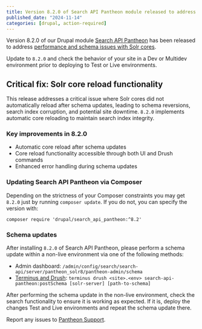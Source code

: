 ```yaml
---
title: Version 8.2.0 of Search API Pantheon module released to address performance and Solr core schema issues
published_date: "2024-11-14"
categories: [drupal, action-required]
---
```


Version 8.2.0 of our Drupal module [Search API Pantheon](https://github.com/pantheon-systems/search_api_pantheon/) has been released to address [performance and schema issues with Solr cores](https://status.pantheon.io/incidents/rv8bw0v6rbjy).

Update to `8.2.0` and check the behavior of your site in a Dev or Multidev environment prior to deploying to Test or Live environments.

## Critical fix: Solr core reload functionality
This release addresses a critical issue where Solr cores did not automatically reload after schema updates, leading to schema reversions, search index corruption, and potential site downtime.
`8.2.0` implements automatic core reloading to maintain search index integrity.

### Key improvements in 8.2.0
* Automatic core reload after schema updates
* Core reload functionality accessible through both UI and Drush commands
* Enhanced error handling during schema updates

### Updating Search API Pantheon via Composer
Depending on the strictness of your Composer constraints you may get `8.2.0` just by running `composer update`. If you do not, you can specify the version with:

``` shell
composer require 'drupal/search_api_pantheon:^8.2'
```

### Schema updates
After installing `8.2.0` of Search API Pantheon, please perform a schema update within a non-live environment via one of the following methods:

* Admin dashboard: `/admin/config/search/search-api/server/pantheon_solr8/pantheon-admin/schema`
* [Terminus and Drush](https://docs.pantheon.io/terminus/commands/remote-drush): `terminus drush <site>.<env> search-api-pantheon:postSchema [solr-server] [path-to-schema]`

After performing the schema update in the non-live environment, check the search functionality to ensure it is working as expected. If it is, deploy the changes Test and Live environments and repeat the schema update there.

Report any issues to [Pantheon Support](https://pantheon.io/support).
